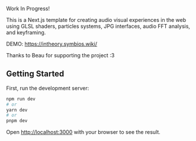 Work In Progress!

This is a Next.js template for creating audio visual experiences in the web using GLSL shaders, particles systems, JPG interfaces, audio FFT analysis, and keyframing.

DEMO: https://intheory.symbios.wiki/

Thanks to Beau for supporting the project :3

## Getting Started

First, run the development server:

```bash
npm run dev
# or
yarn dev
# or
pnpm dev
```

Open [http://localhost:3000](http://localhost:3000) with your browser to see the result.

